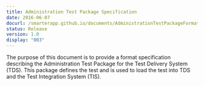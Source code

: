 ```yaml
---
title: Administration Test Package Specification
date: 2016-06-07
docurl: /smarterapp.github.io/documents/AdministrationTestPackageFormat.pdf
status: Release
version: 1.0
display: "003"
---
```

The purpose of this document is to provide a format specification describing the Administration Test Package for the Test Delivery System (TDS). This package defines the test and is used to load the test into TDS and the Test Integration System (TIS).

